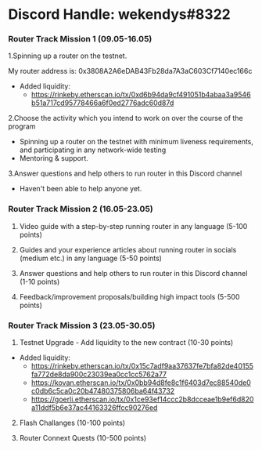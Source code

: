 # Discord Handle: wekendys#8322

### Router Track Mission 1 (09.05-16.05)

1.Spinning up a router on the testnet. 

My router address is: 0x3808A2A6eDAB43Fb28da7A3aC603Cf7140ec166c


  - Added liquidity:
      -   https://rinkeby.etherscan.io/tx/0xd6b94da9cf491051b4abaa3a9546b51a717cd95778466a6f0ed2776adc60d87d



2.Choose the activity which you intend to work on over the course of the program
 - Spinning up a router on the testnet with minimum liveness requirements, and participating in any network-wide testing
 -  Mentoring & support.

3.Answer questions and help others to run router in this Discord channel
 -  Haven't been able to help anyone yet.

### Router Track Mission 2 (16.05-23.05)

1) Video guide with a step-by-step running router in any language (5-100 points)


2) Guides and your experience articles about running router in socials (medium etc.) in any language (5-50 points)


3) Answer questions and help others to run router in this Discord channel (1-10 points)


4) Feedback/improvement proposals/building high impact tools (5-500 points)


### Router Track Mission 3 (23.05-30.05)

1) Testnet Upgrade - Add liquidity to the new contract (10-30 points)

  - Added liquidity:
    - https://rinkeby.etherscan.io/tx/0x15c7adf9aa37637fe7bfa82de40155fa772de8da900c23039ea0cc1cc5762a77
    - https://kovan.etherscan.io/tx/0x0bb94d8fe8c1f6403d7ec88540de0c0db6c5ca0c20b47480375806ba64f43732
    - https://goerli.etherscan.io/tx/0x1ce93ef14ccc2b8dcceae1b9ef6d820a11ddf5b6e37ac44163326ffcc90276ed

2) Flash Challanges (10-100 points)


3) Router Connext Quests (10-500 points)
